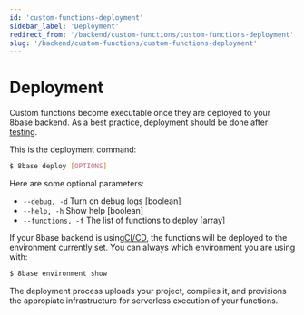 ```yaml
---
id: 'custom-functions-deployment'
sidebar_label: 'Deployment'
redirect_from: '/backend/custom-functions/custom-functions-deployment'
slug: '/backend/custom-functions/custom-functions-deployment'
---
```

# Deployment

Custom functions become executable once they are deployed to your 8base backend. As a best practice, deployment should be done after [testing](/projects/backend/custom-functions/debugging). 

This is the deployment command:

```sh
$ 8base deploy [OPTIONS]
```

Here are some optional parameters:

- `--debug, -d` Turn on debug logs [boolean]
- `--help, -h` Show help [boolean]
- `--functions, -f` The list of functions to deploy [array]

If your 8base backend is using[CI/CD](/backend/8base-console-platform-tools-ci-cd.md), the functions will be deployed to the environment currently set. You can always which environment you are using with: 

```sh
$ 8base environment show
```
The deployment process uploads your project, compiles it, and provisions the appropiate infrastructure for serverless execution of your functions.